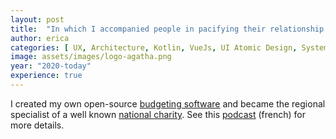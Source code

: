 ```yaml
---
layout: post
title:  "In which I accompanied people in pacifying their relationship to money"
author: erica
categories: [ UX, Architecture, Kotlin, VueJs, UI Atomic Design, System Administration, Marketing, Financial literacy, Communication,  Teamwork, Hiring and training, Custommer support and training, Welfare and Charity ]
image: assets/images/logo-agatha.png
year: "2020-today"
experience: true
---
```


I created my own open-source <a href="https://agatha-budget.fr/" target="_blank">budgeting software</a> and became the regional specialist of a well known <a href="https://en.wikipedia.org/wiki/Restaurants_du_C%C5%93ur" target="_blank">national charity</a>. See this <a href="https://podcasts.apple.com/us/podcast/8-erica-delagnier-mieux-g%C3%A9rer-son-budget-pour-r%C3%A9aliser/id1675231225?i=1000611698834" target="_blank">podcast</a> (french) for more details.
